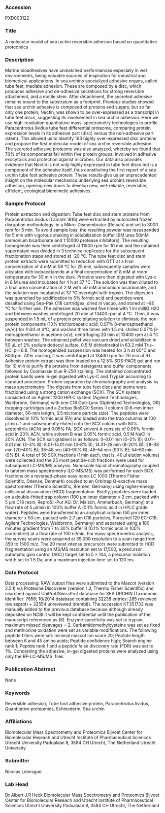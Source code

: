 ### Accession
PXD003122

### Title
A molecular model of sea urchin reversible adhesion based on quantitative proteomics

### Description
Marine bioadhesives have unmatched performances especially in wet environments, being valuable sources of inspiration for industrial and biomedical applications. In sea urchins specialized adhesive organs, called tube feet, mediate adhesion. These are composed by a disc, which produces adhesive and de-adhesive secretions for strong reversible attachment, and a motile stem. After detachment, the secreted adhesive remains bound to the substratum as a footprint. Previous studies showed that sea urchin adhesive is composed of proteins and sugars, but so far only one protein, Nectin, was shown to be over-expressed as a transcript in tube feet discs, suggesting its involvement in sea urchin adhesion. Here we use high-resolution quantitative mass-spectrometry technologies to profile Paracentrotus lividus tube feet differential proteome, comparing protein expression levels in its adhesive part (disc) versus the non-adhesive part (stem). This allowed us to identify 163 highly over-expressed disc proteins and propose the first molecular model of sea urchin reversible adhesion. The secreted adhesive proteome was also analyzed, whereby we found that 70% of its components fall within five protein groups, involved in adhesive exocytosis and protection against microbes. Our data also provides evidence that Nectin is not only highly expressed in tube feet discs but is a component of the adhesive itself, thus constituting the first report of a sea urchin tube foot adhesive protein. These results give us an unprecedented insight on the molecular mechanics underlying sea urchins reversible adhesion, opening new doors to develop new, wet-reliable, reversible, efficient, ecological biomimetic adhesives.

### Sample Protocol
Protein extraction and digestion: Tube feet disc and stem proteins from Paracentrotus lividus (Lamark 1816) were extracted by automated frozen disruption methodology. in a Mikro-Dismembrator (Retsch) and set to 3000 rpm for 5 min. To avoid sample loss, the resulting powder was resuspended for 5 min with vigorous shaking in solubilization buffer (6M urea 50mM ammonium bicarbonate and 1:10000 protease inhibitors). The resulting homogenate was then centrifuged at 11500 rpm for 10 min and the obtained supernatant was divided in 3 technical replicates for the subsequent fractionation steps and stored at -20 ºC. The tube feet disc and stem protein extracts were submitted to reduction with DTT at a final concentration of 4 mM at 56 °C for 25 min; subsequently samples were alkylated with iodoacetamide at a final concentration of 8 mM at room temperature for 30 min in the dark. Proteins were then digested with Lys-c in 6 M urea and incubated for 4 h at 37 °C. The solution was then diluted to a final urea concentration of 2 M with 50 mM ammonium bicarbonate, and the solution was incubated at 37 °C overnight with trypsin. The digestion was quenched by acidification to 5% formic acid and peptides were desalted using Sep-Pak C18 cartridges, dried in vacuo, and stored at −80 °C for further use. The adhesive was washed five times with 1 ml milliQ H20 and between washes centrifuged 20 min at 13400 rpm at 4 °C. Then, it was suspended in 1.5 mL of a protein precipitating solution to eliminate the non-protein components (10% trichloroacetic acid, 0.07% β-mercaptoethanol (w/v)) for 1h30 at 4°C, and washed three times with 1.5 mL chilled 0.07% β-mercaptoethanol in acetone (v/v), centrifuging 20 min at 13400 rpm at 4 °C between washes. The obtained pellet was vacuum dried and solubilized in 50 μL of 2% sodium dodecyl sulfate, 0.5 M dithiothreitol in 63.2 mM Tris–HCl pH 6.8. The homogenized suspension was heated for 3 h at 60°C and 800rpm. After cooling, it was centrifuged at 13400 rpm for 20 min at RT. Adhesive protein extract was then loaded on a 12.5% SDS-PAGE gel and run for 10 min to purify the proteins from detergents and buffer components, followed by Coomassie blue R-250 staining. The obtained concentrated protein bands were in-gel digested with Lys-C and Trypsin according to standard procedure.  Protein separation by chromatography and analysis by mass spectrometry: The digests from tube feet discs and stems were fractioned using a strong cation exchange (SCX). The SCX system consisted of an Agilent 1200 HPLC system (Agilent Technologies, Waldbronn, Germany) with one C18 Opti-Lynx (Optimized Technologies, OR) trapping cartridges and a Zorbax BioSCX-Series II column (0.8-mm inner diameter, 50-mm length, 3.5 microms particle size). The peptides were dissolved in 10% formic acid (FA) and loaded onto the trap columns at 100 μl min−1 and subsequently eluted onto the SCX column with 80% acetonitrile (ACN) and 0.05% FA. SCX solvent A consists of 0.05% formic acid in 20% ACN, while solvent B was 0.05% formic acid, 0.5 M NaCl in 20% ACN. The SCX salt gradient is as follows: 0–0.01 min (0–2% B); 0.01–8.01 min (2–3% B); 8.01–14.01 min (3–8% B); 14.01–28 min (8–20% B); 28–38 min (20–40% B); 38–48 min (40–90% B); 48–54 min (90% B); 54–60 min (0% B). A total of 50 SCX fractions (1 min each, that is, 40 μl elution volume) were collected and the 25 most peptide-rich fractions were used for subsequent LC-MS/MS analysis.  Nanoscale liquid chromatography coupled to tandem mass spectrometry (LC-MS/MS) was performed for each SCX fractions on a reversed-phase easy nano-LC 1000 (Thermo Fisher Scientific, Odense, Denmark) coupled to an Orbitrap Q-exactive mass spectrometer (Thermo Scientific, Bremen, Germany) using higher-energy collisional dissociation (HCD) fragmentation. Briefly, peptides were loaded on a double-fritted trap column (100 µm inner diameter x 2 cm, packed with 5 μm C18 resin, ReproSil-Pur AQ; Dr. Maisch, Ammerbuch, Germany) at a flow rate of 5 µl/min in 100% buffer A (0.1% formic acid in HPLC grade water). Peptides were transferred to an analytical column (50 µm inner diameter x 50 cm, packed with 2.7 µm C18 particles, Poroshell 120 EC-C18; Agilent Technologies, Waldbronn, Germany) and separated using a 180 minutes gradient from 7 to 30% buffer B (0.1% formic acid in 100% acetonitrile) at a flow rate of 100 nl/min. For mass spectrometric analysis, the survey scans were acquired at 35,000 resolution to a scan range from 350 to 1500 m/z. The 20 most intense precursors were submitted to HCD fragmentation using an MS/MS resolution set to 17,500, a precursor automatic gain control (AGC) target set to 5 × 104, a precursor isolation width set to 1.5 Da, and a maximum injection time set to 120 ms.

### Data Protocol
Data processing: RAW output files were submitted to the Mascot (version 2.5.1) via Proteome Discoverer (version 1.3, Thermo Fisher Scientific) and searched against UniProt/SwissProt database for SEA URCHIN (Taxonomic Identifier: 7656; 10/2014 database containing 32238 entries: 285 reviewed (swissprot) + 32554 unreviewed (trembl)). The accession KT351732 was manually added to the previous database because although already deposited on NCBI it will be kept confidential until the publication of the manuscript referenced as (8). Enzyme specificity was set to trypsin, maximum missed cleavages = 2. Carbamidomethylcysteine was set as fixed and methionine oxidation were set as variable modifications.  The following peptide filters were set: minimal mascot ion score 20; Peptide length between 6 and 45 amino acids; Peptide confidence high; Search engine rank 1; Peptide rank 1 and a peptide false discovery rate (FDR) was set to 1%. Concerning the adhesive, in-gel digested proteins were analyzed using only the RP-LC-MS/MS. files.

### Publication Abstract
None

### Keywords
Reversible adhesion, Tube foot adhesive protein, Paracentrotus lividus, Quantitative proteomics, Echinoderm, Sea urchin

### Affiliations
Biomolecular Mass Spectrometry and Proteomics  Bijvoet Center for Biomolecular Reseach and Utrecht Institute of Pharmaceutical Sciences Utrecht University Padualaan 8, 3584 CH Utrecht, The Netherland
Utrecht University

### Submitter
Nicolas Lebesgue

### Lab Head
Dr Albert J.R Heck
Biomolecular Mass Spectrometry and Proteomics  Bijvoet Center for Biomolecular Reseach and Utrecht Institute of Pharmaceutical Sciences Utrecht University Padualaan 8, 3584 CH Utrecht, The Netherland


